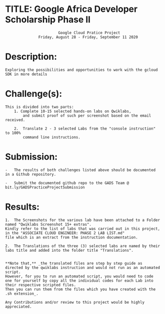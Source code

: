 # TITLE:      Google Africa Developer Scholarship Phase II
                            Google Cloud Pratice Project
                   Friday, August 28 - Friday, September 11 2020


# Description:
    Exploring the possibilities and opportunities to work with the gcloud SDK in more details


# Challenge(s):
    This is divided into two parts:
        1. Complete 10-15 selected hands-on labs on Qwiklabs,
            and submit proof of such per screenshot based on the email received.

        2.  Translate 2 - 3 selected Labs from the "console instruction" to 100%
            command line instructions.


# Submission:
    -   The results of both challenges listed above should be documented in a Github repository.

    -   Submit the documented github repo to the GADS Team @ bit.ly/GADSPracticeProjectSubmission


# Results:
~~~
1.  The Screenshots for the various lab have been attached to a Folder named "Qwiklabs Screenshot 15+ extras". 
Kindly refer to the list of labs that was carried out in this project, in the "ASSOCIATE CLOUD ENGINEER: PHASE 2 LAB LIST.md" 
file which is an extract from the instruction documentation.

2.  The Translations of the three (3) selected labs are named by their labs title and added into the folder title "Translations".


**Note that,** _the translated files are step by step guide as directed by the qwiklabs instruction and would not run as an automated script. 
However, for you to run an automated script, you would need to code one for yourself by copy all the individual codes for each Lab into their respective scripted files.
Then you can run them from the files which you have created with the .sh extension_.

Any Contributions and/or review to this project would be highly appreciated.
~~~
